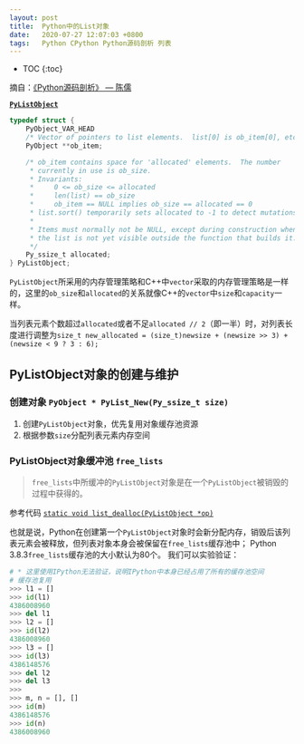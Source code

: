 ```yaml
---
layout: post
title:  Python中的List对象
date:   2020-07-27 12:07:03 +0800
tags:   Python CPython Python源码剖析 列表
---
```

* TOC
{:toc}

摘自：[《Python源码剖析》 — 陈儒](https://read.douban.com/ebook/1499455/)

**[`PyListObject`](https://github.com/python/cpython/blob/v3.8.3/Include/listobject.h#L23-L40)**

```c
typedef struct {
    PyObject_VAR_HEAD
    /* Vector of pointers to list elements.  list[0] is ob_item[0], etc. */
    PyObject **ob_item;

    /* ob_item contains space for 'allocated' elements.  The number
     * currently in use is ob_size.
     * Invariants:
     *     0 <= ob_size <= allocated
     *     len(list) == ob_size
     *     ob_item == NULL implies ob_size == allocated == 0
     * list.sort() temporarily sets allocated to -1 to detect mutations.
     *
     * Items must normally not be NULL, except during construction when
     * the list is not yet visible outside the function that builds it.
     */
    Py_ssize_t allocated;
} PyListObject;
```

`PyListObject`所采用的内存管理策略和C++中`vector`采取的内存管理策略是一样的，这里的`ob_size`和`allocated`的关系就像C++的`vector`中`size`和`capacity`一样。

当列表元素个数超过`allocated`或者不足`allocated // 2`（即一半）时，对列表长度进行调整为`size_t new_allocated = (size_t)newsize + (newsize >> 3) + (newsize < 9 ? 3 : 6);`

## PyListObject对象的创建与维护

### 创建对象 `PyObject * PyList_New(Py_ssize_t size)`

1. 创建`PyListObject`对象，优先复用对象缓存池资源
2. 根据参数`size`分配列表元素内存空间

### PyListObject对象缓冲池 `free_lists`

> `free_lists`中所缓冲的`PyListObject`对象是在一个`PyListObject`被销毁的过程中获得的。

参考代码 [`static void list_dealloc(PyListObject *op)`](https://github.com/python/cpython/blob/v3.8.3/Objects/listobject.c#L359-L381)

也就是说，Python在创建第一个`PyListObject`对象时会新分配内存，销毁后该列表元素会被释放，但列表对象本身会被保留在`free_lists`缓存池中；
Python 3.8.3`free_lists`缓存池的大小默认为80个。
我们可以实验验证：
```py
# * 这里使用IPython无法验证，说明IPython中本身已经占用了所有的缓存池空间
# 缓存池复用
>>> l1 = []
>>> id(l1)
4386008960
>>> del l1
>>> l2 = []
>>> id(l2)
4386008960
>>> l3 = []
>>> id(l3)
4386148576
>>> del l2
>>> del l3
>>>
>>> m, n = [], []
>>> id(m)
4386148576
>>> id(n)
4386008960
```
